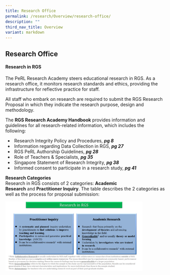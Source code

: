```yaml
---
title: Research Office
permalink: /research/Overview/research-office/
description: ""
third_nav_title: Overview
variant: markdown
---
```

## Research Office

#### Research in RGS

The PeRL Research Academy steers educational research in RGS. As a research office, it monitors research standards and ethics, providing the infrastructure for reflective practice for staff.  

All staff who embark on research are required to submit the RGS Research Proposal in which they indicate the research purpose, design and methodology.

The&nbsp;**RGS Research Academy Handbook**&nbsp;provides information and guidelines for all research-related information, which includes the following:&nbsp;&nbsp;

*   &nbsp;Research Integrity Policy and Procedures,&nbsp;**_pg 8_**
*   &nbsp;Information regarding Data Collection in RGS,&nbsp;**_pg 27_**
*   &nbsp;RGS PeRL Authorship Guidelines,&nbsp;**_pg 28_**
*   &nbsp;Role of Teachers &amp; Specialists,&nbsp;**_pg 35_**
*   &nbsp;Singapore Statement of Research Integrity,&nbsp;**_pg 38_**
*   &nbsp;Informed consent to participate in a research study,&nbsp;**_pg 41_**

**Research Categories**<br>
Research in RGS consists of 2 categories:&nbsp;**Academic Research**&nbsp;and&nbsp;**Practitioner Inquiry**. The table describes the 2 categories as well as the process for proposal submission:

<img src="/images/Research In RGS Diagram - Website Mar2015.png" style="width:85%">
